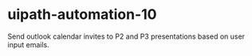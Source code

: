 # uipath-automation-10
Send outlook calendar invites to P2 and P3 presentations based on user input emails.
